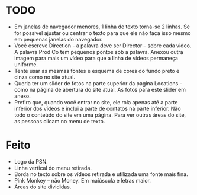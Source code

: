 # TODO

- Em janelas de navegador menores, 1 linha de texto torna-se 2 linhas. Se for possível ajustar ou centrar o texto para que ele não faça isso mesmo em pequenas janelas do navegador.
- Você escreve Direction - a palavra deve ser Director – sobre cada video. A palavra Prod Co tem pequenos pontos sob a palavra. Anexou outra imagem para mais um vídeo para que a linha de vídeos permaneça uniforme.
- Tente usar as mesmas fontes e esquema de cores do fundo preto e cinza como no site atual.
- Queria ter um slider de fotos na parte superior da pagina Locations - como na página de abertura do site atual. As fotos para este slider em anexo.
- Prefiro que, quando você entrar no site, ele rola apenas até a parte inferior dos vídeos e inclui a parte de contatos na parte inferior. Não todo o conteúdo do site em uma página. Para ver outras áreas do site, as pessoas clicam no menu de texto.

# Feito

- Logo da PSN.
- Linha vertical do menu retirada.
- Borda no texto sobre os vídeos retirada e utilizada uma fonte mais fina.
- Pink Monkey – não Money. Em maiúscula e letras maior.
- Áreas do site divididas.
